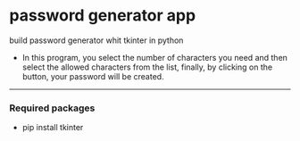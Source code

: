 # password generator app
build password generator whit tkinter in python 

- In this program, you select the number of characters you need and
then select the allowed characters from the list,
finally, by clicking on the button, your password will be created.

---------

### Required packages
+ pip install tkinter
